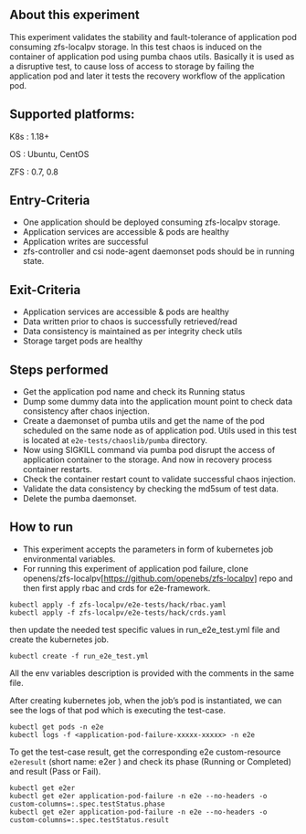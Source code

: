 ## About this experiment

This experiment validates the stability and fault-tolerance of application pod consuming zfs-localpv storage. In this test chaos is induced on the container of application pod using pumba chaos utils. Basically it is used as a disruptive test, to cause loss of access to storage by failing the application pod and later it tests the recovery workflow of the application pod.

## Supported platforms:

K8s : 1.18+

OS : Ubuntu, CentOS

ZFS : 0.7, 0.8

## Entry-Criteria

- One application should be deployed consuming zfs-localpv storage.
- Application services are accessible & pods are healthy
- Application writes are successful
- zfs-controller and csi node-agent daemonset pods should be in running state.

## Exit-Criteria

- Application services are accessible & pods are healthy
- Data written prior to chaos is successfully retrieved/read
- Data consistency is maintained as per integrity check utils
- Storage target pods are healthy

## Steps performed

- Get the application pod name and check its Running status
- Dump some dummy data into the application mount point to check data consistency after chaos injection.
- Create a daemonset of pumba utils and get the name of the pod scheduled on the same node as of application pod. Utils used in this test is located at `e2e-tests/chaoslib/pumba` directory.
- Now using SIGKILL command via pumba pod disrupt the access of application container to the storage. And now in recovery process container restarts.
- Check the container restart count to validate successful chaos injection.
- Validate the data consistency by checking the md5sum of test data.
- Delete the pumba daemonset.

## How to run

- This experiment accepts the parameters in form of kubernetes job environmental variables.
- For running this experiment of application pod failure, clone openens/zfs-localpv[https://github.com/openebs/zfs-localpv] repo and then first apply rbac and crds for e2e-framework.
```
kubectl apply -f zfs-localpv/e2e-tests/hack/rbac.yaml
kubectl apply -f zfs-localpv/e2e-tests/hack/crds.yaml
```
then update the needed test specific values in run_e2e_test.yml file and create the kubernetes job.
```
kubectl create -f run_e2e_test.yml
```
All the env variables description is provided with the comments in the same file.

After creating kubernetes job, when the job’s pod is instantiated, we can see the logs of that pod which is executing the test-case.

```
kubectl get pods -n e2e
kubectl logs -f <application-pod-failure-xxxxx-xxxxx> -n e2e
```
To get the test-case result, get the corresponding e2e custom-resource `e2eresult` (short name: e2er ) and check its phase (Running or Completed) and result (Pass or Fail).

```
kubectl get e2er
kubectl get e2er application-pod-failure -n e2e --no-headers -o custom-columns=:.spec.testStatus.phase
kubectl get e2er application-pod-failure -n e2e --no-headers -o custom-columns=:.spec.testStatus.result
```